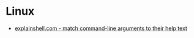 # Linux

* [explainshell.com - match command-line arguments to their help text](https://explainshell.com/#)

